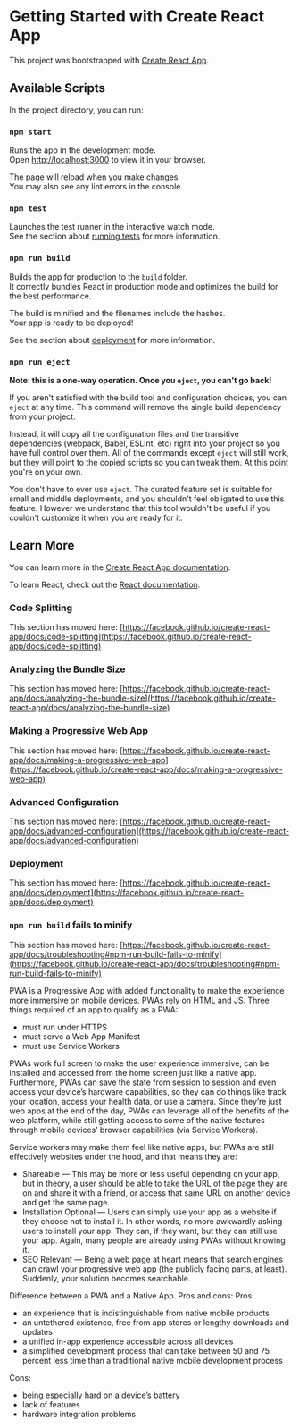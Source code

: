 # Getting Started with Create React App

This project was bootstrapped with [Create React App](https://github.com/facebook/create-react-app).

## Available Scripts

In the project directory, you can run:

### `npm start`

Runs the app in the development mode.\
Open [http://localhost:3000](http://localhost:3000) to view it in your browser.

The page will reload when you make changes.\
You may also see any lint errors in the console.

### `npm test`

Launches the test runner in the interactive watch mode.\
See the section about [running tests](https://facebook.github.io/create-react-app/docs/running-tests) for more information.

### `npm run build`

Builds the app for production to the `build` folder.\
It correctly bundles React in production mode and optimizes the build for the best performance.

The build is minified and the filenames include the hashes.\
Your app is ready to be deployed!

See the section about [deployment](https://facebook.github.io/create-react-app/docs/deployment) for more information.

### `npm run eject`

**Note: this is a one-way operation. Once you `eject`, you can't go back!**

If you aren't satisfied with the build tool and configuration choices, you can `eject` at any time. This command will remove the single build dependency from your project.

Instead, it will copy all the configuration files and the transitive dependencies (webpack, Babel, ESLint, etc) right into your project so you have full control over them. All of the commands except `eject` will still work, but they will point to the copied scripts so you can tweak them. At this point you're on your own.

You don't have to ever use `eject`. The curated feature set is suitable for small and middle deployments, and you shouldn't feel obligated to use this feature. However we understand that this tool wouldn't be useful if you couldn't customize it when you are ready for it.

## Learn More

You can learn more in the [Create React App documentation](https://facebook.github.io/create-react-app/docs/getting-started).

To learn React, check out the [React documentation](https://reactjs.org/).

### Code Splitting

This section has moved here: [https://facebook.github.io/create-react-app/docs/code-splitting](https://facebook.github.io/create-react-app/docs/code-splitting)

### Analyzing the Bundle Size

This section has moved here: [https://facebook.github.io/create-react-app/docs/analyzing-the-bundle-size](https://facebook.github.io/create-react-app/docs/analyzing-the-bundle-size)

### Making a Progressive Web App

This section has moved here: [https://facebook.github.io/create-react-app/docs/making-a-progressive-web-app](https://facebook.github.io/create-react-app/docs/making-a-progressive-web-app)

### Advanced Configuration

This section has moved here: [https://facebook.github.io/create-react-app/docs/advanced-configuration](https://facebook.github.io/create-react-app/docs/advanced-configuration)

### Deployment

This section has moved here: [https://facebook.github.io/create-react-app/docs/deployment](https://facebook.github.io/create-react-app/docs/deployment)

### `npm run build` fails to minify

This section has moved here: [https://facebook.github.io/create-react-app/docs/troubleshooting#npm-run-build-fails-to-minify](https://facebook.github.io/create-react-app/docs/troubleshooting#npm-run-build-fails-to-minify)

PWA is a Progressive App with added functionality to make the experience more immersive on mobile devices. PWAs rely on HTML and JS. Three things required of an app to qualify as a PWA:

-   must run under HTTPS
-   must serve a Web App Manifest
-   must use Service Workers

PWAs work full screen to make the user experience immersive, can be installed and accessed from the home screen just like a native app. Furthermore, PWAs can save the state
from session to session and even access your device’s hardware capabilities, so they can do things like track your location, access your health data, or use a camera.
Since they’re just web apps at the end of the day, PWAs can leverage all of the benefits of the web platform, while still getting access to some of the native features through mobile devices’ browser capabilities (via Service Workers).

Service workers may make them feel like native apps, but PWAs are still effectively websites under the hood, and that means they are:

-   Shareable — This may be more or less useful depending on your app, but in theory, a user should be able to take the URL of the page they are on and share it with a friend, or access that same URL on another device and get the same page.
-   Installation Optional — Users can simply use your app as a website if they choose not to install it. In other words, no more awkwardly asking users to install your app. They can, if they want, but they can still use your app. Again, many people are already using PWAs without knowing it.
-   SEO Relevant — Being a web page at heart means that search engines can crawl your progressive web app (the publicly facing parts, at least). Suddenly, your solution becomes searchable.

Difference between a PWA and a Native App. Pros and cons:
Pros:

-   an experience that is indistinguishable from native mobile products
-   an untethered existence, free from app stores or lengthy downloads and updates
-   a unified in-app experience accessible across all devices
-   a simplified development process that can take between 50 and 75 percent less time than a traditional native mobile development process

Cons:

-   being especially hard on a device’s battery
-   lack of features
-   hardware integration problems
